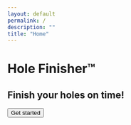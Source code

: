```yaml
---
layout: default
permalink: /
description: ""
title: "Home"
---
```

<div class="flex flex-col gap-5 p-10 text-center text-lg antialiased h-screen justify-center bg-green-500">
  <h1 class="text-4xl">Hole Finisher™</h1>
  <h2 class="text-xl">Finish your holes on time!</h2>
  <button class="rounded-xl bg-yellow-400 p-3">Get started</button>
</div>
